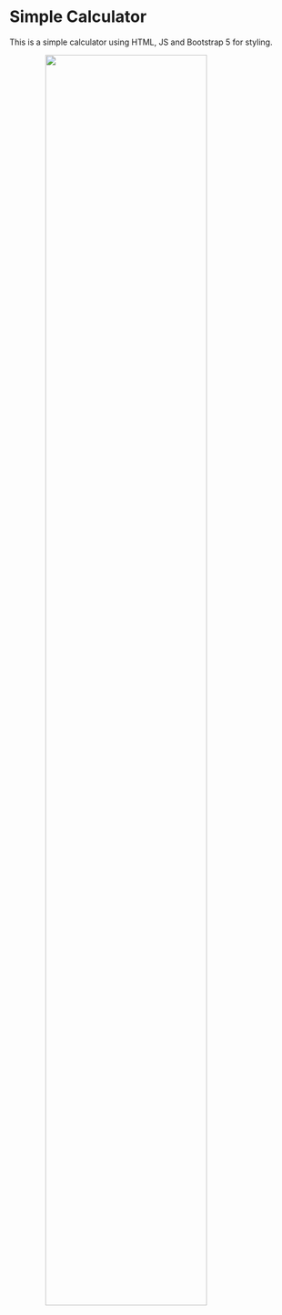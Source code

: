 # Simple Calculator

This is a simple calculator using HTML, JS and Bootstrap 5 for styling.


<img src="https://user-images.githubusercontent.com/61357467/225035378-9e1bbbe8-0bd7-4e15-88f3-d4e8cac8d1fd.gif" 
     style="display: block;
            margin-left: auto;
            margin-right: auto;
            width: 75%;">



